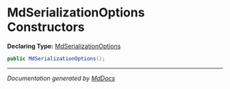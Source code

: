 ﻿# MdSerializationOptions Constructors

**Declaring Type:** [MdSerializationOptions](../index.md)

```csharp
public MdSerializationOptions();
```
___

*Documentation generated by [MdDocs](https://github.com/ap0llo/mddocs)*
